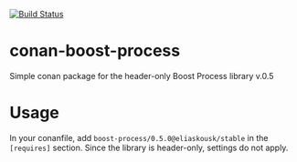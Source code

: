 [![Build Status](https://travis-ci.org/eliaskousk/conan-boost-process.svg?branch=release/0.5.0)](https://travis-ci.org/eliaskousk/conan-boost-process)
# conan-boost-process

Simple conan package for the header-only Boost Process library v.0.5

# Usage

In your conanfile, add `boost-process/0.5.0@eliaskousk/stable` in the `[requires]` section. Since the library is header-only, settings do not apply.

